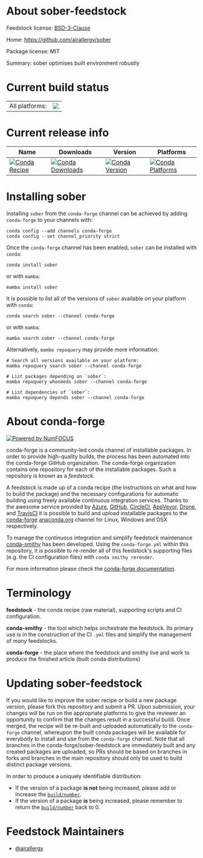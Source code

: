 About sober-feedstock
=====================

Feedstock license: [BSD-3-Clause](https://github.com/conda-forge/sober-feedstock/blob/main/LICENSE.txt)

Home: https://github.com/airallergy/sober

Package license: MIT

Summary: sober optimises built environment robustly

Current build status
====================


<table><tr><td>All platforms:</td>
    <td>
      <a href="https://dev.azure.com/conda-forge/feedstock-builds/_build/latest?definitionId=23863&branchName=main">
        <img src="https://dev.azure.com/conda-forge/feedstock-builds/_apis/build/status/sober-feedstock?branchName=main">
      </a>
    </td>
  </tr>
</table>

Current release info
====================

| Name | Downloads | Version | Platforms |
| --- | --- | --- | --- |
| [![Conda Recipe](https://img.shields.io/badge/recipe-sober-green.svg)](https://anaconda.org/conda-forge/sober) | [![Conda Downloads](https://img.shields.io/conda/dn/conda-forge/sober.svg)](https://anaconda.org/conda-forge/sober) | [![Conda Version](https://img.shields.io/conda/vn/conda-forge/sober.svg)](https://anaconda.org/conda-forge/sober) | [![Conda Platforms](https://img.shields.io/conda/pn/conda-forge/sober.svg)](https://anaconda.org/conda-forge/sober) |

Installing sober
================

Installing `sober` from the `conda-forge` channel can be achieved by adding `conda-forge` to your channels with:

```
conda config --add channels conda-forge
conda config --set channel_priority strict
```

Once the `conda-forge` channel has been enabled, `sober` can be installed with `conda`:

```
conda install sober
```

or with `mamba`:

```
mamba install sober
```

It is possible to list all of the versions of `sober` available on your platform with `conda`:

```
conda search sober --channel conda-forge
```

or with `mamba`:

```
mamba search sober --channel conda-forge
```

Alternatively, `mamba repoquery` may provide more information:

```
# Search all versions available on your platform:
mamba repoquery search sober --channel conda-forge

# List packages depending on `sober`:
mamba repoquery whoneeds sober --channel conda-forge

# List dependencies of `sober`:
mamba repoquery depends sober --channel conda-forge
```


About conda-forge
=================

[![Powered by
NumFOCUS](https://img.shields.io/badge/powered%20by-NumFOCUS-orange.svg?style=flat&colorA=E1523D&colorB=007D8A)](https://numfocus.org)

conda-forge is a community-led conda channel of installable packages.
In order to provide high-quality builds, the process has been automated into the
conda-forge GitHub organization. The conda-forge organization contains one repository
for each of the installable packages. Such a repository is known as a *feedstock*.

A feedstock is made up of a conda recipe (the instructions on what and how to build
the package) and the necessary configurations for automatic building using freely
available continuous integration services. Thanks to the awesome service provided by
[Azure](https://azure.microsoft.com/en-us/services/devops/), [GitHub](https://github.com/),
[CircleCI](https://circleci.com/), [AppVeyor](https://www.appveyor.com/),
[Drone](https://cloud.drone.io/welcome), and [TravisCI](https://travis-ci.com/)
it is possible to build and upload installable packages to the
[conda-forge](https://anaconda.org/conda-forge) [anaconda.org](https://anaconda.org/)
channel for Linux, Windows and OSX respectively.

To manage the continuous integration and simplify feedstock maintenance
[conda-smithy](https://github.com/conda-forge/conda-smithy) has been developed.
Using the ``conda-forge.yml`` within this repository, it is possible to re-render all of
this feedstock's supporting files (e.g. the CI configuration files) with ``conda smithy rerender``.

For more information please check the [conda-forge documentation](https://conda-forge.org/docs/).

Terminology
===========

**feedstock** - the conda recipe (raw material), supporting scripts and CI configuration.

**conda-smithy** - the tool which helps orchestrate the feedstock.
                   Its primary use is in the construction of the CI ``.yml`` files
                   and simplify the management of *many* feedstocks.

**conda-forge** - the place where the feedstock and smithy live and work to
                  produce the finished article (built conda distributions)


Updating sober-feedstock
========================

If you would like to improve the sober recipe or build a new
package version, please fork this repository and submit a PR. Upon submission,
your changes will be run on the appropriate platforms to give the reviewer an
opportunity to confirm that the changes result in a successful build. Once
merged, the recipe will be re-built and uploaded automatically to the
`conda-forge` channel, whereupon the built conda packages will be available for
everybody to install and use from the `conda-forge` channel.
Note that all branches in the conda-forge/sober-feedstock are
immediately built and any created packages are uploaded, so PRs should be based
on branches in forks and branches in the main repository should only be used to
build distinct package versions.

In order to produce a uniquely identifiable distribution:
 * If the version of a package **is not** being increased, please add or increase
   the [``build/number``](https://docs.conda.io/projects/conda-build/en/latest/resources/define-metadata.html#build-number-and-string).
 * If the version of a package **is** being increased, please remember to return
   the [``build/number``](https://docs.conda.io/projects/conda-build/en/latest/resources/define-metadata.html#build-number-and-string)
   back to 0.

Feedstock Maintainers
=====================

* [@airallergy](https://github.com/airallergy/)

